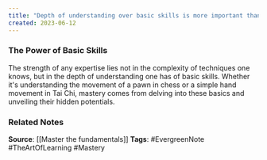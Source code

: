 ```yaml
---
title: "Depth of understanding over basic skills is more important than complexity of techniques for mastery"
created: 2023-06-12
---
```


### The Power of Basic Skills
The strength of any expertise lies not in the complexity of techniques one knows, but in the depth of understanding one has of basic skills. Whether it's understanding the movement of a pawn in chess or a simple hand movement in Tai Chi, mastery comes from delving into these basics and unveiling their hidden potentials.

### Related Notes
**Source**: [[Master the fundamentals]]
**Tags**: #EvergreenNote #TheArtOfLearning #Mastery